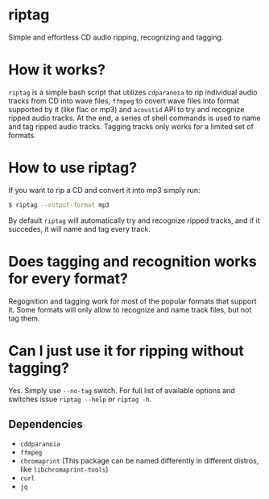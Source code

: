 # riptag
Simple and effortless CD audio ripping, recognizing and tagging.

# How it works?
`riptag` is a simple bash script that utilizes `cdparanoia` to rip individual audio tracks from CD into wave files, `ffmpeg` to covert wave files into format supported by it (like flac or mp3) and `acoustid` API to try and recognize ripped audio tracks. At the end, a series of shell commands is used to name and tag ripped audio tracks. Tagging tracks only works for a limited set of formats.

# How to use riptag?
If you want to rip a CD and convert it into mp3 simply run:
```bash
$ riptag --output-format mp3
```
By default `riptag` will automatically try and recognize ripped tracks, and if it succedes, it will name and tag every track.

# Does tagging and recognition works for every format?
Regognition and tagging work for most of the popular formats that support it. Some formats will only allow to recognize and name track files, but not tag them.

# Can I just use it for ripping without tagging?
Yes. Simply use `--no-tag` switch. For full list of available options and switches issue `riptag --help` or `riptag -h`.

## Dependencies
- `cddparanoia`
- `ffmpeg`
- `chromaprint` (This package can be named differently in different distros, like `libchromaprint-tools`)
- `curl`
- `jq`
